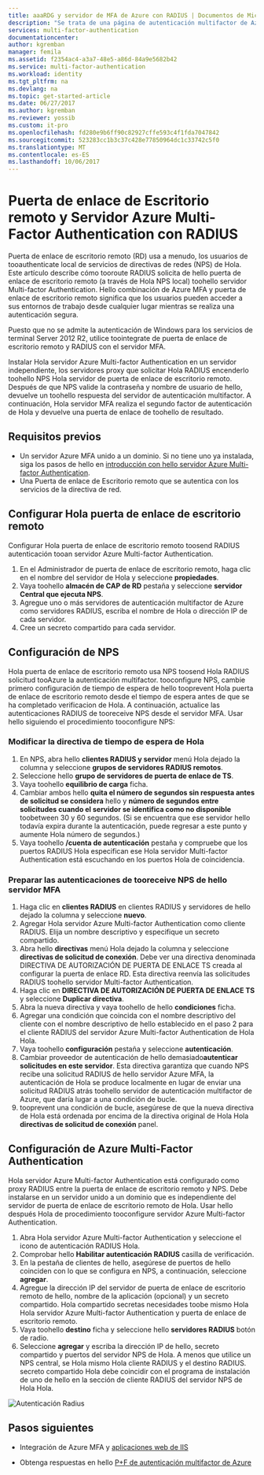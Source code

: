 ```yaml
---
title: aaaRDG y servidor de MFA de Azure con RADIUS | Documentos de Microsoft
description: "Se trata de una página de autenticación multifactor de Azure de Hola que te ayudará a implementar la puerta de enlace de escritorio remoto (RD) y servidor de Azure Multi-factor Authentication con RADIUS."
services: multi-factor-authentication
documentationcenter: 
author: kgremban
manager: femila
ms.assetid: f2354ac4-a3a7-48e5-a86d-84a9e5682b42
ms.service: multi-factor-authentication
ms.workload: identity
ms.tgt_pltfrm: na
ms.devlang: na
ms.topic: get-started-article
ms.date: 06/27/2017
ms.author: kgremban
ms.reviewer: yossib
ms.custom: it-pro
ms.openlocfilehash: fd280e9b6ff90c82927cffe593c4f1fda7047842
ms.sourcegitcommit: 523283cc1b3c37c428e77850964dc1c33742c5f0
ms.translationtype: MT
ms.contentlocale: es-ES
ms.lasthandoff: 10/06/2017
---
```

# <a name="remote-desktop-gateway-and-azure-multi-factor-authentication-server-using-radius"></a>Puerta de enlace de Escritorio remoto y Servidor Azure Multi-Factor Authentication con RADIUS
Puerta de enlace de escritorio remoto (RD) usa a menudo, los usuarios de tooauthenticate local de servicios de directivas de redes (NPS) de Hola. Este artículo describe cómo tooroute RADIUS solicita de hello puerta de enlace de escritorio remoto (a través de Hola NPS local) toohello servidor Multi-factor Authentication. Hello combinación de Azure MFA y puerta de enlace de escritorio remoto significa que los usuarios pueden acceder a sus entornos de trabajo desde cualquier lugar mientras se realiza una autenticación segura. 

Puesto que no se admite la autenticación de Windows para los servicios de terminal Server 2012 R2, utilice toointegrate de puerta de enlace de escritorio remoto y RADIUS con el servidor MFA. 

Instalar Hola servidor Azure Multi-factor Authentication en un servidor independiente, los servidores proxy que solicitar Hola RADIUS encenderlo toohello NPS Hola servidor de puerta de enlace de escritorio remoto. Después de que NPS valide la contraseña y nombre de usuario de hello, devuelve un toohello respuesta del servidor de autenticación multifactor. A continuación, Hola servidor MFA realiza el segundo factor de autenticación de Hola y devuelve una puerta de enlace de toohello de resultado.

## <a name="prerequisites"></a>Requisitos previos

- Un servidor Azure MFA unido a un dominio. Si no tiene uno ya instalada, siga los pasos de hello en [introducción con hello servidor Azure Multi-factor Authentication](multi-factor-authentication-get-started-server.md).
- Una Puerta de enlace de Escritorio remoto que se autentica con los servicios de la directiva de red.

## <a name="configure-hello-remote-desktop-gateway"></a>Configurar Hola puerta de enlace de escritorio remoto
Configurar Hola puerta de enlace de escritorio remoto toosend RADIUS autenticación tooan servidor Azure Multi-factor Authentication. 

1. En el Administrador de puerta de enlace de escritorio remoto, haga clic en el nombre del servidor de Hola y seleccione **propiedades**.
2. Vaya toohello **almacén de CAP de RD** pestaña y seleccione **servidor Central que ejecuta NPS**. 
3. Agregue uno o más servidores de autenticación multifactor de Azure como servidores RADIUS, escriba el nombre de Hola o dirección IP de cada servidor. 
4. Cree un secreto compartido para cada servidor.

## <a name="configure-nps"></a>Configuración de NPS
Hola puerta de enlace de escritorio remoto usa NPS toosend Hola RADIUS solicitud tooAzure la autenticación multifactor. tooconfigure NPS, cambie primero configuración de tiempo de espera de hello tooprevent Hola puerta de enlace de escritorio remoto desde el tiempo de espera antes de que se ha completado verificacion de Hola. A continuación, actualice las autenticaciones RADIUS de tooreceive NPS desde el servidor MFA. Usar hello siguiendo el procedimiento tooconfigure NPS:

### <a name="modify-hello-timeout-policy"></a>Modificar la directiva de tiempo de espera de Hola

1. En NPS, abra hello **clientes RADIUS y servidor** menú Hola dejado la columna y seleccione **grupos de servidores RADIUS remotos**. 
2. Seleccione hello **grupo de servidores de puerta de enlace de TS**. 
3. Vaya toohello **equilibrio de carga** ficha. 
4. Cambiar ambos hello **quita el número de segundos sin respuesta antes de solicitud se considera** hello y **número de segundos entre solicitudes cuando el servidor se identifica como no disponible** toobetween 30 y 60 segundos. (Si se encuentra que ese servidor hello todavía expira durante la autenticación, puede regresar a este punto y aumente Hola número de segundos.)
5. Vaya toohello **/cuenta de autenticación** pestaña y compruebe que los puertos RADIUS Hola especifican ese Hola servidor Multi-factor Authentication está escuchando en los puertos Hola de coincidencia.

### <a name="prepare-nps-tooreceive-authentications-from-hello-mfa-server"></a>Preparar las autenticaciones de tooreceive NPS de hello servidor MFA

1. Haga clic en **clientes RADIUS** en clientes RADIUS y servidores de hello dejado la columna y seleccione **nuevo**.
2. Agregar Hola servidor Azure Multi-factor Authentication como cliente RADIUS. Elija un nombre descriptivo y especifique un secreto compartido.
3. Abra hello **directivas** menú Hola dejado la columna y seleccione **directivas de solicitud de conexión**. Debe ver una directiva denominada DIRECTIVA DE AUTORIZACIÓN DE PUERTA DE ENLACE TS creada al configurar la puerta de enlace RD. Esta directiva reenvía las solicitudes RADIUS toohello servidor Multi-factor Authentication.
4. Haga clic en **DIRECTIVA DE AUTORIZACIÓN DE PUERTA DE ENLACE TS** y seleccione **Duplicar directiva**. 
5. Abra la nueva directiva y vaya toohello de hello **condiciones** ficha.
6. Agregar una condición que coincida con el nombre descriptivo del cliente con el nombre descriptivo de hello establecido en el paso 2 para el cliente RADIUS del servidor Azure Multi-factor Authentication de Hola Hola. 
7. Vaya toohello **configuración** pestaña y seleccione **autenticación**.
8. Cambiar proveedor de autenticación de hello demasiado**autenticar solicitudes en este servidor**. Esta directiva garantiza que cuando NPS recibe una solicitud RADIUS de hello servidor Azure MFA, la autenticación de Hola se produce localmente en lugar de enviar una solicitud RADIUS atrás toohello servidor de autenticación multifactor de Azure, que daría lugar a una condición de bucle. 
9. tooprevent una condición de bucle, asegúrese de que la nueva directiva de Hola está ordenada por encima de la directiva original de Hola Hola **directivas de solicitud de conexión** panel.

## <a name="configure-azure-multi-factor-authentication"></a>Configuración de Azure Multi-Factor Authentication

Hola servidor Azure Multi-factor Authentication está configurado como proxy RADIUS entre la puerta de enlace de escritorio remoto y NPS.  Debe instalarse en un servidor unido a un dominio que es independiente del servidor de puerta de enlace de escritorio remoto de Hola. Usar hello después Hola de procedimiento tooconfigure servidor Azure Multi-factor Authentication.

1. Abra Hola servidor Azure Multi-factor Authentication y seleccione el icono de autenticación RADIUS Hola. 
2. Comprobar hello **Habilitar autenticación RADIUS** casilla de verificación.
3. En la pestaña de clientes de hello, asegúrese de puertos de hello coinciden con lo que se configura en NPS, a continuación, seleccione **agregar**.
4. Agregue la dirección IP del servidor de puerta de enlace de escritorio remoto de hello, nombre de la aplicación (opcional) y un secreto compartido. Hola compartido secretas necesidades toobe mismo Hola Hola servidor Azure Multi-factor Authentication y puerta de enlace de escritorio remoto.
3. Vaya toohello **destino** ficha y seleccione hello **servidores RADIUS** botón de radio.
4. Seleccione **agregar** y escriba la dirección IP de hello, secreto compartido y puertos del servidor NPS de Hola. A menos que utilice un NPS central, se Hola mismo Hola cliente RADIUS y el destino RADIUS. secreto compartido Hola debe coincidir con el programa de instalación de uno de hello en la sección de cliente RADIUS del servidor NPS de Hola Hola.

![Autenticación Radius](./media/multi-factor-authentication-get-started-server-rdg/radius.png)

## <a name="next-steps"></a>Pasos siguientes

- Integración de Azure MFA y [aplicaciones web de IIS](multi-factor-authentication-get-started-server-iis.md)

- Obtenga respuestas en hello [P+F de autenticación multifactor de Azure](multi-factor-authentication-faq.md)
